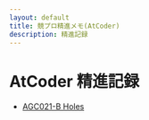 ```yaml
---
layout: default
title: 競プロ精進メモ(AtCoder)
description: 精進記録
---
```


# AtCoder 精進記録

- [AGC021-B Holes](Holes.md)

